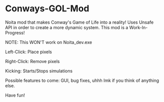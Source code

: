 # Conways-GOL-Mod
Noita mod that makes Conway's Game of Life into a reality!
Uses Unsafe API in order to create a more dynamic system.
This mod is a Work-In-Progress!

NOTE: This WON'T work on Noita_dev.exe


Left-Click: Place pixels

Right-Click: Remove pixels

Kicking: Starts/Stops simulations

Possible features to come: GUI, bug fixes, uhhh lmk if you think of anything else.

Have fun!
